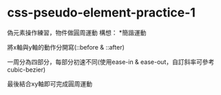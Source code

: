 # css-pseudo-element-practice-1
偽元素操作練習，物件做圓周運動
構想：
*簡諧運動


將x軸與y軸的動作分開寫(::before & ::after)


一周分為四部分，每部分初速不同(使用ease-in & ease-out，自訂斜率可參考cubic-bezier)


最後結合xy軸即可完成圓周運動
